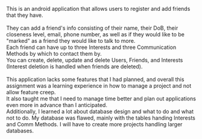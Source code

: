 This is an android application that allows users to register and add friends that they have. <br>
<br>
They can add a friend's info consisting of their name, their DoB, their closeness level, email, phone number, as well as if they would like to be "marked" as a friend they would like to talk to more. <br>
Each friend can have up to three Interests and three Communication Methods by which to contact them by. <br>
You can create, delete, update and delete Users, Friends, and Interests (Interest deletion is handled when friends are deleted).<br>
<br>
This application lacks some features that I had planned, and overall this assignment was a learning experience in how to manage a project and not allow feature creep.<br>
It also taught me that I need to manage time better and plan out applications even more in advance than I anticipated.<br>
Additionally, I learned a lot about database design and what to do and what not to do. My database was flawed, mainly with the tables handing Interests and Comm Methods. I will have to create more projects handling larger databases.
